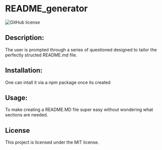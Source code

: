# README_generator
![GitHub license](https://img.shields.io/badge/license-MIT-blue.svg)

## Description: 
The user is prompted through a series of questioned designed to tailor the perfectly structed README.md file. 

## Installation: 
One can intall it via a npm package once its created
## Usage: 
To make creating a README.MD file super easy without wondering what sections are needed. 
## License

This project is licensed under the MIT license.
